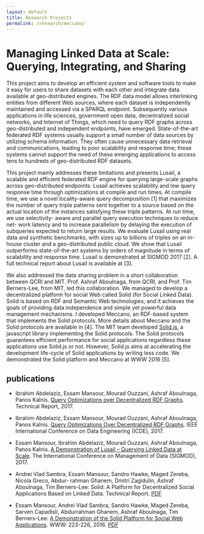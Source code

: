 ```yaml
---
layout: default
title: Research Projects
permalink: /research/meccano/
---
```


# Managing Linked Data at Scale: Querying, Integrating, and Sharing

This project aims to develop an efficient system and software tools to make it easy for users to share datasets with each other and integrate data available at geo-distributed engines. The RDF data model allows interlinking entities from different Web sources, where each dataset is independently maintained and accessed via a SPARQL endpoint. Subsequently various applications in life sciences, government open data, decentralized social networks, and Internet of Things, which need to query RDF graphs across geo-distributed and independent endpoints, have emerged. State-of-the-art federated RDF systems usually support a small number of data sources by utilizing schema information. They often cause unnecessary data retrieval and communications, leading to poor scalability and response time; these systems cannot support the need of these emerging applications to access tens to hundreds of geo-distributed RDF datasets.


This project mainly addresses these limitations and presents Lusail, a scalable and efficient federated RDF engine for querying large-scale graphs across geo-distributed endpoints. Lusail achieves scalability and low query response time through optimizations at compile and run times. At compile time, we use a novel locality-aware query decomposition [1] that maximizes the number of query triple patterns sent together to a source based on the actual location of the instances satisfying these triple patterns. At run time, we use selectivity- aware and parallel query execution techniques to reduce net- work latency and to increase parallelism by delaying the execution of subqueries expected to return large results. We evaluate Lusail using real data and synthetic benchmarks, with sizes up to billions of triples on an in-house cluster and a geo-distributed public cloud. We show that Lusail outperforms state-of-the-art systems by orders of magnitude in terms of scalability and response time. Lusail is demonstrated at SIGMOD 2017 [2]. A full technical report about Lusail is available at [3].    

  
We also addressed the data sharing problem in a short collaboration between QCRI and MIT. Prof. Ashraf Aboulnaga, from QCRI, and  Prof. Tim Berners-Lee, from MIT, led this collaboration. We managed to develop a decentralized platform for social Web called Solid (for Social Linked Data). Solid is based on RDF and Semantic Web technologies, and it achieves the goals of providing data independence and simple yet powerful data management mechanisms. I developed Meccano, an RDF-based system that implements the Solid protocols. More details about Meccano and the Solid protocols are available in [4]. The MIT team developed [Solid.js](https://github.com/solid/solid-client), a javascript library implementing the Solid protocols. The Solid protocols guarantees efficient performance for social applications regardless these applications use Solid.js or not. However, Solid.js aims at accelerating the development life-cycle of Solid applications by writing less code. We demonstrated the Solid platform and Meccano at WWW 2016 [5].



## publications

- Ibrahim Abdelaziz, Essam Mansour, Mourad Ouzzani, Ashraf Aboulnaga, Panos Kalnis. [Query Optimizations over Decentralized RDF Graphs](/publications/paper/LusailTReport.pdf). Technical Report, 2017.

- Ibrahim Abdelaziz, Essam Mansour, Mourad Ouzzani, Ashraf Aboulnaga, Panos Kalnis. [Query Optimizations Over Decentralized RDF Graphs](/publications/paper/icde17_lusail_poster.pdf). IEEE International Conference on Data Engineering (ICDE), 2017.

- Essam Mansour, Ibrahim Abdelaziz, Mourad Ouzzani, Ashraf Aboulnaga, Panos Kalnis. [A Demonstration of Lusail – Querying Linked Data at Scale](/publications/paper/p1603-mansour.pdf). The International Conference on Management of Data  (SIGMOD), 2017.

- Andrei Vlad Sambra, Essam Mansour, Sandro Hawke, Maged Zereba, Nicola Greco, Abdur- rahman Ghanem, Dmitri Zagidulin, Ashraf Aboulnaga, Tim Berners-Lee: Solid: A Platform for Decentralized Social Applications Based on Linked Data. Technical Report. [PDF](/research/meccano/solid_protocols.pdf)

- Essam Mansour, Andrei Vlad Sambra, Sandro Hawke, Maged Zereba, Sarven Capadisli, Abdurrahman Ghanem, Ashraf Aboulnaga, Tim Berners-Lee: [A Demonstration of the Solid Platform for Social Web Applications](http://dl.acm.org/citation.cfm?doid=2872518.2890529). WWW: 223-226, 2016. [PDF](/publications/paper/www16-solid-essam.pdf)
